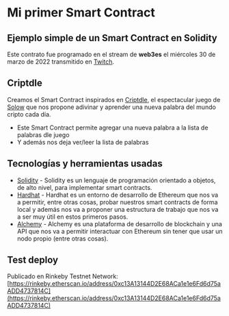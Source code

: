 # Mi primer Smart Contract
## Ejemplo simple de un Smart Contract en Solidity

Este contrato fue programado en el stream de **web3es** el miércoles 30 de marzo de 2022 transmitido en [Twitch](https://www.twitch.tv/web3es).

## Criptdle

Creamos el Smart Contract inspirados en [Criptdle](https://www.criptdle.com/), el espectacular juego de [Solow](https://solow.io/) que nos propone adivinar y aprender una nueva palabra del mundo cripto cada día. 

- Este Smart Contract permite agregar una nueva palabra a la lista de palabras dle juego
- Y además nos deja ver/leer la lista de palabras

## Tecnologías y herramientas usadas

- [Solidity](https://docs.soliditylang.org/en/v0.8.7/) - Solidity es un lenguaje de programación orientado a objetos, de alto nivel, para implementar smart contracts.
- [Hardhat](https://hardhat.org/) - Hardhat es un entorno de desarrollo de Ethereum
que nos va a permitir, entre otras cosas, probar nuestros smart contracts de forma local y además nos va a proponer una estructura de trabajo que nos va a ser muy útil en estos primeros pasos.
- [Alchemy](https://www.alchemy.com/) - Alchemy  es una plataforma de desarrollo de blockchain y una API que nos va a permitir interactuar con Ethereum sin tener que usar un nodo propio (entre otras cosas).

## Test deploy

Publicado en Rinkeby Testnet Network: [https://rinkeby.etherscan.io/address/0xc13A13144D2E68ACa1e1e6Fd6d75aADD4737814C](https://rinkeby.etherscan.io/address/0xc13A13144D2E68ACa1e1e6Fd6d75aADD4737814C)
